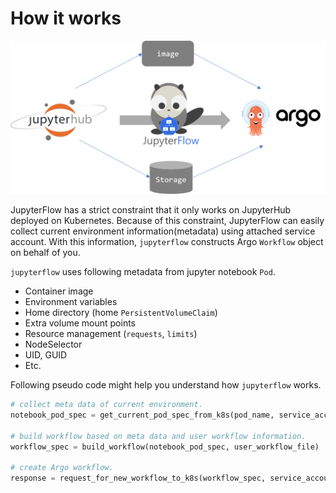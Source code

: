 # How it works

![](images/architecture.png)

JupyterFlow has a strict constraint that it only works on JupyterHub deployed on Kubernetes.
Because of this constraint, JupyterFlow can easily collect current environment information(metadata) using attached service account.
With this information, `jupyterflow` constructs Argo `Workflow` object on behalf of you.

`jupyterflow` uses following metadata from jupyter notebook `Pod`.

- Container image
- Environment variables
- Home directory (home `PersistentVolumeClaim`)
- Extra volume mount points
- Resource management (`requests`, `limits`)
- NodeSelector
- UID, GUID
- Etc.

Following pseudo code might help you understand how `jupyterflow` works.

```python
# collect meta data of current environment.
notebook_pod_spec = get_current_pod_spec_from_k8s(pod_name, service_account)

# build workflow based on meta data and user workflow information.
workflow_spec = build_workflow(notebook_pod_spec, user_workflow_file)

# create Argo workflow.
response = request_for_new_workflow_to_k8s(workflow_spec, service_account)
```
